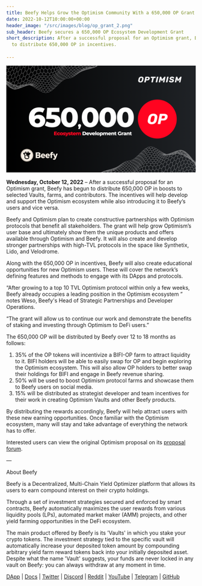 ```yaml
---
title: Beefy Helps Grow the Optimism Community With a 650,000 OP Grant
date: 2022-10-12T10:00:00+00:00
header_image: "/src/images/blog/op_grant_2.png"
sub_header: Beefy secures a 650,000 OP Ecosystem Development Grant
short_description: After a successful proposal for an Optimism grant, Beefy has begun
  to distribute 650,000 OP in incentives.

---
```

![](/src/images/blog/op_grant_2.png)

**Wednesday, October 12, 2022** – After a successful proposal for an Optimism grant, Beefy has begun to distribute 650,000 OP in boosts to selected Vaults, farms, and contributors. The incentives will help develop and support the Optimism ecosystem while also introducing it to Beefy’s users and vice versa.

Beefy and Optimism plan to create constructive partnerships with Optimism protocols that benefit all stakeholders. The grant will help grow Optimism’s user base and ultimately show them the unique products and offers available through Optimism and Beefy. It will also create and develop stronger partnerships with high-TVL protocols in the space like Synthetix, Lido, and Velodrome.

Along with the 650,000 OP in incentives, Beefy will also create educational opportunities for new Optimism users. These will cover the network’s defining features and methods to engage with its DApps and protocols.

“After growing to a top 10 TVL Optimism protocol within only a few weeks, Beefy already occupies a leading position in the Optimism ecosystem ” notes Weso, Beefy's Head of Strategic Partnerships and Developer Operations.

“The grant will allow us to continue our work and demonstrate the benefits of staking and investing through Optimism to DeFi users.”

The 650,000 OP will be distributed by Beefy over 12 to 18 months as follows:

1. 35% of the OP tokens will incentivize a BIFI-OP farm to attract liquidity to it. BIFI holders will be able to easily swap for OP and begin exploring the Optimism ecosystem. This will also allow OP holders to better swap their holdings for BIFI and engage in Beefy revenue sharing.
2. 50% will be used to boost Optimism protocol farms and showcase them to Beefy users on social media.
3. 15% will be distributed as strategist developer and team incentives for their work in creating Optimism Vaults and other Beefy products.

By distributing the rewards accordingly, Beefy will help attract users with these new earning opportunities. Once familiar with the Optimism ecosystem, many will stay and take advantage of everything the network has to offer.

Interested users can view the original Optimism proposal on its [proposal forum](https://gov.optimism.io/t/ready-gf-phase-1-proposal-beefy/2967).

—

About Beefy

Beefy is a Decentralized, Multi-Chain Yield Optimizer platform that allows its users to earn compound interest on their crypto holdings.

Through a set of investment strategies secured and enforced by smart contracts, Beefy automatically maximizes the user rewards from various liquidity pools (LPs),‌ ‌automated market maker (AMM) projects,‌ ‌and‌ ‌other yield‌ farming ‌opportunities in the DeFi ecosystem.

The main product offered by Beefy is its 'Vaults' in which you stake your crypto tokens. The investment strategy tied to the specific vault will automatically increase your deposited token amount by compounding arbitrary yield farm reward tokens back into your initially deposited asset. Despite what the name 'Vault' suggests, your funds are never locked in any vault on Beefy: you can always withdraw at any moment in time.

[DApp](https://www.beefy.finance/) | [Docs](https://docs.beefy.finance/beefyfinance/) | [Twitter](https://twitter.com/beefyfinance) | [Discord](https://discord.com/invite/beefyfinance) | [Reddit](https://www.reddit.com/r/BeefyFinanceBIFI/) | [YouTube](https://www.youtube.com/c/beefyfinance) | [Telegram](https://t.me/beefyfinance) | [GitHub](https://github.com/beefyfinance)